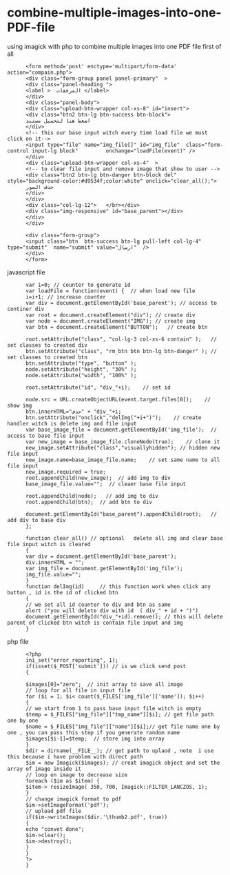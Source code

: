# combine-multiple-images-into-one-PDF-file
using imagick with php  to combine multiple images into one PDF file 
first of all 

          <form method='post' enctype='multipart/form-data' action="compain.php">		
          <div class="form-group panel panel-primary"  > 
          <div class="panel-heading ">
          <label >  المرفقات </label>
          </div>
          <div class="panel-body">
          <div class="upload-btn-wrapper col-xs-8" id="insert">
          <div class="btn2 btn-lg btn-success btn-block">
          اضغط هنا لتحميل مستند
          </div>
          <!-- this our base input witch every time load file we must click on it-->
          <input type="file" name="img_file[]" id="img_file"  class="form-control input-lg block"         onchange="loadFile(event)" />
          </div>
          <div class="upload-btn-wrapper col-xs-4"  >
          <!-- to clear file input and remove image that show to user -->
          <div class="btn2 btn-lg btn-danger btn-block del" style="background-color:#d9534f;color:white" onclick="clear_all();">
          حذف الصور
          </div>
          </div>
          <div class="col-lg-12">	</br></div>
          <div class="img-responsive" id="base_parent"></div>
          </div>
          </div>

          <div class="form-group"> 
          <input class="btn  btn-success btn-lg pull-left col-lg-4"  type="submit"  name="submit" value="ارسال"  /> 
          </div>
          </form>


javascript file

          var i=0; // counter to generate id 
          var loadFile = function(event) {  // when load new file
          i=i+1; // increase counter
          var div = document.getElementById('base_parent'); // access to continer div
          var root = document.createElement("div"); // create div
          var node = document.createElement("IMG"); // create img
          var btn = document.createElement("BUTTON");   // create btn

          root.setAttribute("class", "col-lg-3 col-xs-6 contain" );   // set classes to created div
          btn.setAttribute("class", "rm_btn btn btn-lg btn-danger" ); // set classes to created btn
          btn.setAttribute("type", "button" );
          node.setAttribute("height", "30%" );
          node.setAttribute("width", "100%" );

          root.setAttribute("id", "div_"+i);    // set id

          node.src = URL.createObjectURL(event.target.files[0]);    // show img
          btn.innerHTML="حذف" + "div_"+i;   
          btn.setAttribute("onclick","delImg("+i+")");    // create handler witch is delete img and file input 
          var base_image_file = document.getElementById('img_file');  // access to base file input
          var new_image = base_image_file.cloneNode(true);    // clone it
          new_image.setAttribute("class","visuallyhidden"); // hidden new file input
          new_image.name=base_image_file.name;    // set same name to all file input
          new_image.required = true;    
          root.appendChild(new_image);  // add img to div
          base_image_file.value="";  // cleaer base file input

          root.appendChild(node);   // add img to div
          root.appendChild(btn);  // add btn to div

          document.getElementById("base_parent").appendChild(root);   // add div to base div
          };

          function clear_all() // optional   delete all img and clear base file input witch is cleared 
          {
          var div = document.getElementById('base_parent');
          div.innerHTML = "";
          var img_file = document.getElementById('img_file');
          img_file.value="";
          }
          function delImg(id)     // this function work when click any button , id is the id of clicked btn
          {
          // we set all id counter to div and btn as same 
          alert ("you will delete div with id  ( div_" + id + ")")
          document.getElementById("div_"+id).remove(); // this will delete parent of clicked btn witch is contain file input and img 
          }

php file

          <?php
          ini_set("error_reporting", 1);
          if(isset($_POST['submit'])) // is we click send post
          {

          $images[0]="zero";  // init array to save all image
          // loop for all file in input file
          for ($i = 1; $i< count($_FILES['img_file']['name']); $i++)
          {
          // we start from 1 to pass base input file witch is empty
          $temp = $_FILES["img_file"]["tmp_name"][$i]; // get file path one by one
          $name = $_FILES["img_file"]["name"][$i];// get file name one by one , you can pass this step if you generate random name
          $images[$i-1]=$temp;  // store img into array		
          }
          $dir = dirname(__FILE__); // get path to uplaod , note  i use this because i have problem with direct path
          $im = new Imagick($images); // creat imagick object and set the array of image inside it
          // loop on image to decrease size 
          foreach ($im as $item) {
          $item-> resizeImage( 350, 700, Imagick::FILTER_LANCZOS, 1); 
          }
          // change imagick format to pdf
          $im->setImageFormat('pdf');
          // upload pdf file
          if($im->writeImages($dir.'\thumb2.pdf', true))
          {
          echo "convet done";
          $im->clear(); 
          $im->destroy();	
          }
          }
          ?>
          }
